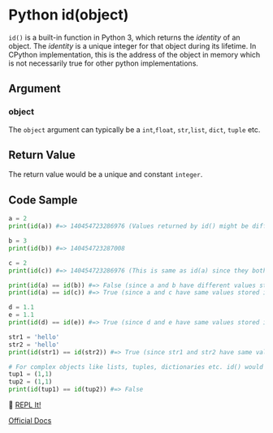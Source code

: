 # Python id(object)

`id()` is a built-in function in Python 3, which returns the *identity* of an object. The *identity* is a unique integer for that object during its lifetime. In CPython implementation, this is the address of the object in memory which is not necessarily true for other python implementations.

## Argument

### object

The `object` argument can typically be a `int`,`float`, `str`,`list`, `dict`, `tuple` etc.

## Return Value

The return value would be a unique and constant `integer`.


## Code Sample

```python
a = 2
print(id(a)) #=> 140454723286976 (Values returned by id() might be different for different users)

b = 3
print(id(b)) #=> 140454723287008

c = 2
print(id(c)) #=> 140454723286976 (This is same as id(a) since they both contain the same value and hence have same memory address)

print(id(a) == id(b)) #=> False (since a and b have different values stored in them)
print(id(a) == id(c)) #=> True (since a and c have same values stored in them)

d = 1.1
e = 1.1 
print(id(d) == id(e)) #=> True (since d and e have same values stored in them)

str1 = 'hello'
str2 = 'hello'
print(id(str1) == id(str2)) #=> True (since str1 and str2 have same values stored in them)

# For complex objects like lists, tuples, dictionaries etc. id() would give a unique integer even if the content of those containers is same.
tup1 = (1,1)
tup2 = (1,1)
print(id(tup1) == id(tup2)) #=> False
```

:rocket: [REPL It!](https://repl.it/CQw7/1)

[Official Docs](https://docs.python.org/3/library/functions.html#id)
